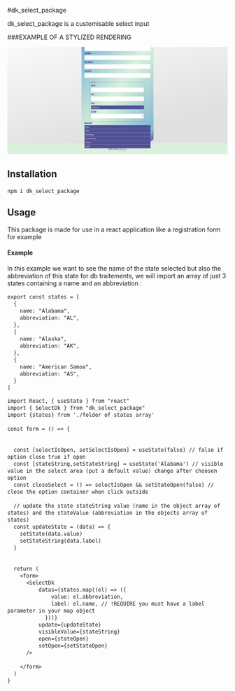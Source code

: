 #dk_select_package

dk_select_package is a customisable select input

###EXAMPLE OF A STYLIZED RENDERING

![Select](./src/assets/img/select.png "select")

## Installation

`npm i dk_select_package`

##

## Usage

This package is made for use in a react application like a registration form for example

#### Example

In this example we want to see the name of the state selected but also the abbreviation of this state for db traitements, we will import an array of just 3 states containing a name and an abbreviation :

```
export const states = [
  {
    name: "Alabama",
    abbreviation: "AL",
  },
  {
    name: "Alaska",
    abbreviation: "AK",
  },
  {
    name: "American Samoa",
    abbreviation: "AS",
  }
]
```

```
import React, { useState } from "react"
import { SelectDk } from "dk_select_package" 
import {states} from './folder of states array'

const form = () => {


  const [selectIsOpen, setSelectIsOpen] = useState(false) // false if option close true if open
  const [stateString,setStateString] = useState('Alabama') // visible value in the select area (put a default value) change after choosen option
  const closeSelect = () => selectIsOpen && setStateOpen(false) // close the option container when click outside 

  // update the state stateString value (name in the object array of states) and the stateValue (abbreviation in the objects array of states)
  const updateState = (data) => {
    setState(data.value)
    setStateString(data.label)
  }
   

  return (
    <form>
      <SelectDk
          datas={states.map((el) => ({
              value: el.abbreviation,
              label: el.name, // !REQUIRE you must have a label parameter in your map object
            }))}
          update={updateState}
          visibleValue={stateString}
          open={stateOpen}
          setOpen={setStateOpen}
      />
    
    </form>
  )
}



```

